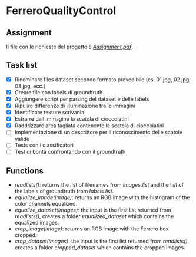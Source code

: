 # FerreroQualityControl

## Assignment

Il file con le richieste del progetto è [*Assignment.pdf*](Assignment.pdf).

## Task list

- [x] Rinominare files dataset secondo formato prevedibile (es. 01.jpg, 02.jpg, 03.jpg, ecc.)
- [x] Creare file con labels di groundtruth
- [x] Aggiungere script per parsing del dataset e delle labels
- [x] Ripulire differenze di illuminazione tra le immagini
- [x] Identificare texture scrivania
- [x] Estrarre dall'immagine la scatola di cioccolatini
- [x] Raddrizzare area tagliata contenente la scatola di cioccolatini
- [ ] Implementazione di un descrittore per il riconoscimento delle scatole valide
- [ ] Tests con i classificatori
- [ ] Test di bontà confrontando con il groundtruth

## Functions

- *readlists()*: returns the list of filenames from *images.list* and the list of the labels of groundtruth from *labels.list*.
- *equalize_image(image)*: returns an RGB image with the histogram of the color channels equalized.
- *equalize_dataset(images)*: the input is the first list returned from *readlists()*, creates a folder *equalized_dataset* which contains the equalized images.
- *crop_image(image)*: returns an RGB image with the Ferrero box cropped.
- *crop_dataset(images)*: the input is the first list returned from *readlists()*, creates a folder *cropped_dataset* which contains the cropped images.